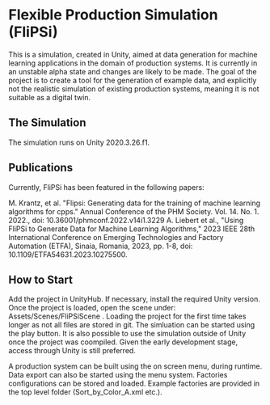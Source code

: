 # Flexible Production Simulation (FliPSi)

This is a simulation, created in Unity, aimed at data generation for machine learning applications in the domain of production systems. It is currently in an unstable alpha state and changes are likely to be made. The goal of the project is to create a tool for the generation of example data, and explicitly not the realistic simulation of existing production systems, meaning it is not suitable as a digital twin.  

## The Simulation
The simulation runs on Unity 2020.3.26.f1. 

## Publications

Currently, FliPSi has been featured in the following papers:

M. Krantz, et al. "Flipsi: Generating data for the training of machine learning algorithms for cpps." Annual Conference of the PHM Society. Vol. 14. No. 1. 2022., doi: 10.36001/phmconf.2022.v14i1.3229 
A. Liebert et al., "Using FliPSi to Generate Data for Machine Learning Algorithms," 2023 IEEE 28th International Conference on Emerging Technologies and Factory Automation (ETFA), Sinaia, Romania, 2023, pp. 1-8, doi: 10.1109/ETFA54631.2023.10275500.

## How to Start

Add the project in UnityHub. If necessary, install the required Unity version. Once the project is loaded, open the scene under: Assets/Scenes/FliPSiScene . Loading the project for the first time takes longer as not all files are stored in git. The simluation can be started using the play button. It is also possible to use the simulation outside of Unity once the project was coompiled. Given the early development stage, access through Unity is still preferred. 

A production system can be built using the on screen menu, during runtime. Data export can also be started using the menu system. Factories configurations can be stored and loaded. Example factories are provided in the top level folder (Sort_by_Color_A.xml etc.). 
